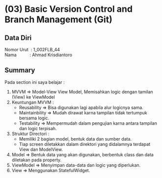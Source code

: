 # (03) Basic Version Control and Branch Management (Git)

## Data Diri
Nomor Urut &nbsp;: 1_002FLB_44<br>
Nama &emsp;&emsp;&ensp;&nbsp;: Ahmad Krisdiantoro

## Summary
Pada section ini saya belajar : 
1. MVVM => Model-View View Model, Memisahkan logic dengan tamilan (View) ke ViewModel
2. Keuntungan MVVM :
    - Reusability => Bisa digunakan lagi apabila alur logicnya sama.
    - Maintainbility => Mudah dirawat karna tampilan tidak tertumpuk bersama logic.
    - Testability => Mempermudah dalam pengujian karna antara tampilan dan logic terpisah.
3. Struktur Directori : 
    - Memiliki 2 bagian model, bentuk data dan sumber data.
    - Tiap screen diletakkan dalam direktori yang didalamnya terdapat View dan ModelView.
4. Model => Bentuk data yang akan digunakan, berbentuk class dan data diletakan pada property.
5. ViewModel => Menyimpan data-data dan logic yang diperlukan.
6. View => Menggunakan StatefulWidget.
